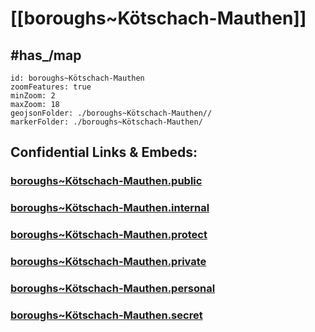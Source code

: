 # [[boroughs~Kötschach-Mauthen]] 


## #has_/map  



```leaflet
id: boroughs~Kötschach-Mauthen
zoomFeatures: true 
minZoom: 2 
maxZoom: 18
geojsonFolder: ./boroughs~Kötschach-Mauthen//
markerFolder: ./boroughs~Kötschach-Mauthen/
```




## Confidential Links & Embeds: 

### [boroughs~Kötschach-Mauthen.public](/_public/\Earth\Continent\Europe\Europe~Central\Austria\Austrias_States\Kärnten\counties~Kärnten\Hermagor\cities~Hermagor\Kötschach-Mauthenboroughs~Kötschach-Mauthen.public.md) 

### [boroughs~Kötschach-Mauthen.internal](/_internal/\Earth\Continent\Europe\Europe~Central\Austria\Austrias_States\Kärnten\counties~Kärnten\Hermagor\cities~Hermagor\Kötschach-Mauthenboroughs~Kötschach-Mauthen.internal.md) 

### [boroughs~Kötschach-Mauthen.protect](/_protect/\Earth\Continent\Europe\Europe~Central\Austria\Austrias_States\Kärnten\counties~Kärnten\Hermagor\cities~Hermagor\Kötschach-Mauthenboroughs~Kötschach-Mauthen.protect.md) 

### [boroughs~Kötschach-Mauthen.private](/_private/\Earth\Continent\Europe\Europe~Central\Austria\Austrias_States\Kärnten\counties~Kärnten\Hermagor\cities~Hermagor\Kötschach-Mauthenboroughs~Kötschach-Mauthen.private.md) 

### [boroughs~Kötschach-Mauthen.personal](/_personal/\Earth\Continent\Europe\Europe~Central\Austria\Austrias_States\Kärnten\counties~Kärnten\Hermagor\cities~Hermagor\Kötschach-Mauthenboroughs~Kötschach-Mauthen.personal.md) 

### [boroughs~Kötschach-Mauthen.secret](/_secret/\Earth\Continent\Europe\Europe~Central\Austria\Austrias_States\Kärnten\counties~Kärnten\Hermagor\cities~Hermagor\Kötschach-Mauthenboroughs~Kötschach-Mauthen.secret.md)

